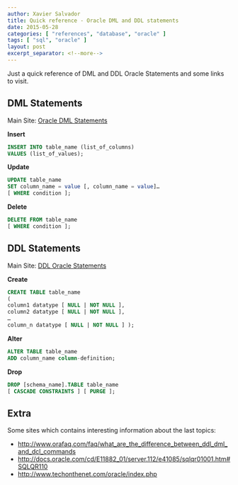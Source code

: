 ```yaml
---
author: Xavier Salvador
title: Quick reference - Oracle DML and DDL statements
date: 2015-05-28
categories: [ "references", "database", "oracle" ]
tags: [ "sql", "oracle" ]
layout: post
excerpt_separator: <!--more-->
---
```


Just a quick reference of DML and DDL Oracle Statements and some links to visit.

## DML Statements

Main Site: [Oracle DML Statements](http://docs.oracle.com/cd/E11882_01/appdev.112/e10766/tdddg_dml.htm#TDDDG99941)

**Insert**

```sql
INSERT INTO table_name (list_of_columns)
VALUES (list_of_values);
```

**Update**

```sql
UPDATE table_name
SET column_name = value [, column_name = value]…
[ WHERE condition ];
```

**Delete**

```sql
DELETE FROM table_name
[ WHERE condition ];
```

## DDL Statements

Main Site: [DDL Oracle Statements](https://docs.oracle.com/database/121/SQLRF/clauses.htm#SQLRF021)

**Create**

```sql
CREATE TABLE table_name
(
column1 datatype [ NULL | NOT NULL ],
column2 datatype [ NULL | NOT NULL ],
…
column_n datatype [ NULL | NOT NULL ] );
```

**Alter**

```sql
ALTER TABLE table_name
ADD column_name column-definition;
```

**Drop**

```sql
DROP [schema_name].TABLE table_name
[ CASCADE CONSTRAINTS ] [ PURGE ];
```

## Extra

Some sites which contains interesting information about the last topics: 

* <http://www.orafaq.com/faq/what_are_the_difference_between_ddl_dml_and_dcl_commands>
* <http://docs.oracle.com/cd/E11882_01/server.112/e41085/sqlqr01001.htm#SQLQR110>
* <http://www.techonthenet.com/oracle/index.php>
